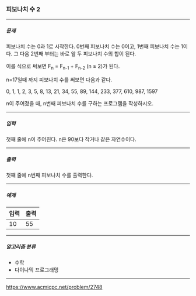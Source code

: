 ### 피보나치 수 2

***

##### 문제
피보나치 수는 0과 1로 시작한다. 0번째 피보나치 수는 0이고, 1번째 피보나치 수는 1이다. 그 다음 2번째 부터는 바로 앞 두 피보나치 수의 합이 된다.

이를 식으로 써보면 F<sub>n</sub> = F<sub>n-1</sub> + F<sub>n-2</sub> (n ≥ 2)가 된다.

n=17일때 까지 피보나치 수를 써보면 다음과 같다.

0, 1, 1, 2, 3, 5, 8, 13, 21, 34, 55, 89, 144, 233, 377, 610, 987, 1597

n이 주어졌을 때, n번째 피보나치 수를 구하는 프로그램을 작성하시오.

***

##### 입력
첫째 줄에 n이 주어진다. n은 90보다 작거나 같은 자연수이다.

***

##### 출력
첫째 줄에 n번째 피보나치 수를 출력한다.

***

##### 예제
| 입력  | 출력  |
|-----|-----|
| 10  | 55  |

***

##### 알고리즘 분류
* 수학
* 다이나믹 프로그래밍

***

https://www.acmicpc.net/problem/2748